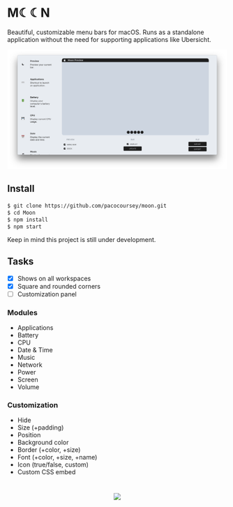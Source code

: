 # M☾☾N

Beautiful, customizable menu bars for macOS. Runs as a standalone application without the need for supporting applications like Ubersicht.

![](screenshot.png)

## Install

```
$ git clone https://github.com/pacocoursey/moon.git
$ cd Moon
$ npm install
$ npm start
```

Keep in mind this project is still under development.

## Tasks

* [X] Shows on all workspaces
* [X] Square and rounded corners
* [ ] Customization panel

### Modules

- Applications
- Battery
- CPU
- Date & Time
- Music
- Network
- Power
- Screen
- Volume

### Customization

- Hide
- Size (+padding)
- Position
- Background color
- Border (+color, +size)
- Font (+color, +size, +name)
- Icon (true/false, custom)
- Custom CSS embed

#

<p align="center">
  <a href="http://paco.sh"><img src="https://raw.githubusercontent.com/pacocoursey/pacocoursey.github.io/master/footer.png" height="300"></a>
</p>

